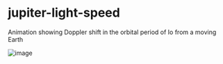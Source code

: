 # jupiter-light-speed
Animation showing Doppler shift in the orbital period of Io from a moving Earth

![image](https://user-images.githubusercontent.com/12768908/207158272-f087a996-7ce9-4127-97ee-f57774d9a8bf.png)
